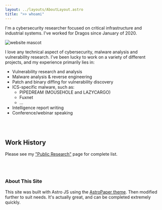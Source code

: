 ```yaml
---
layout: ../layouts/AboutLayout.astro
title: ">> whoami"
---
```


I'm a cybersecurity researcher focused on critical infrastructure and industrial systems. I've worked for Dragos since January of 2020.

<div>
  <img src="/assets/loon_website.png" class="sm:w-1/2 mx-auto" alt="website mascot">
</div>

I love any technical aspect of cybersecurity, malware analysis and vulnerability research. I've been lucky to work on a variety of different projects, and my experience primarily lies in:

- Vulnerability research and analysis
- Malware analysis & reverse engineering
- Patch and binary diffing for vulnerability discovery
- ICS-specific malware, such as:
  - PIPEDREAM (MOUSEHOLE and LAZYCARGO)
  - Fuxnet
  - ...
- Intelligence report writing
- Conference/webinar speaking

<br></br>

## Work History

Please see my ["Public Research"](/posts/public-reseearch/) page for complete list.

<br></br>

### About This Site

This site was built with Astro JS using the [AstroPaper theme](https://github.com/satnaing/astro-paper).
Then modified further to suit needs. It's actually great, and can be completed extremely quickly.
